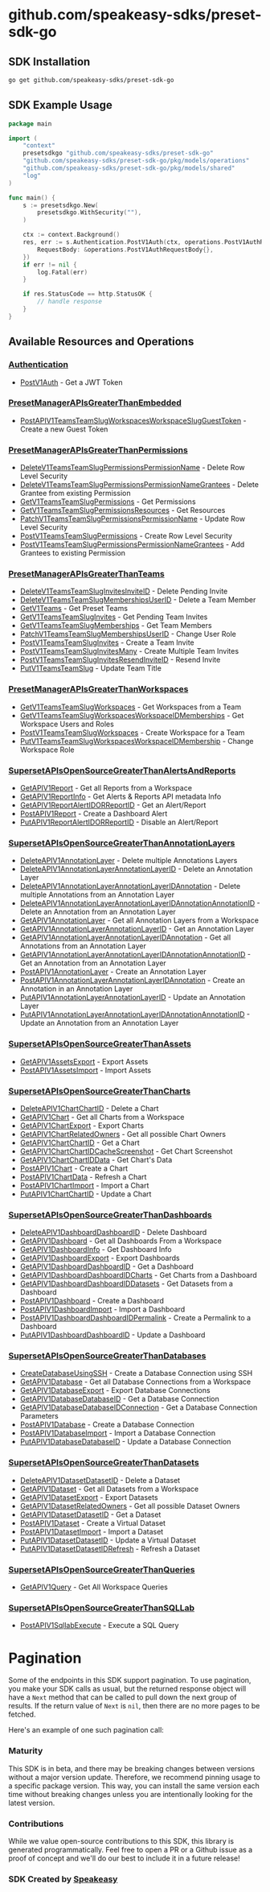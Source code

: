 # github.com/speakeasy-sdks/preset-sdk-go

<!-- Start SDK Installation -->
## SDK Installation

```bash
go get github.com/speakeasy-sdks/preset-sdk-go
```
<!-- End SDK Installation -->

## SDK Example Usage
<!-- Start SDK Example Usage -->
```go
package main

import (
	"context"
	presetsdkgo "github.com/speakeasy-sdks/preset-sdk-go"
	"github.com/speakeasy-sdks/preset-sdk-go/pkg/models/operations"
	"github.com/speakeasy-sdks/preset-sdk-go/pkg/models/shared"
	"log"
)

func main() {
	s := presetsdkgo.New(
		presetsdkgo.WithSecurity(""),
	)

	ctx := context.Background()
	res, err := s.Authentication.PostV1Auth(ctx, operations.PostV1AuthRequest{
		RequestBody: &operations.PostV1AuthRequestBody{},
	})
	if err != nil {
		log.Fatal(err)
	}

	if res.StatusCode == http.StatusOK {
		// handle response
	}
}

```
<!-- End SDK Example Usage -->

<!-- Start SDK Available Operations -->
## Available Resources and Operations


### [Authentication](docs/sdks/authentication/README.md)

* [PostV1Auth](docs/sdks/authentication/README.md#postv1auth) - Get a JWT Token

### [PresetManagerAPIsGreaterThanEmbedded](docs/sdks/presetmanagerapisgreaterthanembedded/README.md)

* [PostAPIV1TeamsTeamSlugWorkspacesWorkspaceSlugGuestToken](docs/sdks/presetmanagerapisgreaterthanembedded/README.md#postapiv1teamsteamslugworkspacesworkspaceslugguesttoken) - Create a new Guest Token

### [PresetManagerAPIsGreaterThanPermissions](docs/sdks/presetmanagerapisgreaterthanpermissions/README.md)

* [DeleteV1TeamsTeamSlugPermissionsPermissionName](docs/sdks/presetmanagerapisgreaterthanpermissions/README.md#deletev1teamsteamslugpermissionspermissionname) - Delete Row Level Security
* [DeleteV1TeamsTeamSlugPermissionsPermissionNameGrantees](docs/sdks/presetmanagerapisgreaterthanpermissions/README.md#deletev1teamsteamslugpermissionspermissionnamegrantees) - Delete Grantee from existing Permission
* [GetV1TeamsTeamSlugPermissions](docs/sdks/presetmanagerapisgreaterthanpermissions/README.md#getv1teamsteamslugpermissions) - Get Permissions
* [GetV1TeamsTeamSlugPermissionsResources](docs/sdks/presetmanagerapisgreaterthanpermissions/README.md#getv1teamsteamslugpermissionsresources) - Get Resources
* [PatchV1TeamsTeamSlugPermissionsPermissionName](docs/sdks/presetmanagerapisgreaterthanpermissions/README.md#patchv1teamsteamslugpermissionspermissionname) - Update Row Level Security
* [PostV1TeamsTeamSlugPermissions](docs/sdks/presetmanagerapisgreaterthanpermissions/README.md#postv1teamsteamslugpermissions) - Create Row Level Security
* [PostV1TeamsTeamSlugPermissionsPermissionNameGrantees](docs/sdks/presetmanagerapisgreaterthanpermissions/README.md#postv1teamsteamslugpermissionspermissionnamegrantees) - Add Grantees to existing Permission

### [PresetManagerAPIsGreaterThanTeams](docs/sdks/presetmanagerapisgreaterthanteams/README.md)

* [DeleteV1TeamsTeamSlugInvitesInviteID](docs/sdks/presetmanagerapisgreaterthanteams/README.md#deletev1teamsteamsluginvitesinviteid) - Delete Pending Invite
* [DeleteV1TeamsTeamSlugMembershipsUserID](docs/sdks/presetmanagerapisgreaterthanteams/README.md#deletev1teamsteamslugmembershipsuserid) - Delete a Team Member
* [GetV1Teams](docs/sdks/presetmanagerapisgreaterthanteams/README.md#getv1teams) - Get Preset Teams
* [GetV1TeamsTeamSlugInvites](docs/sdks/presetmanagerapisgreaterthanteams/README.md#getv1teamsteamsluginvites) - Get Pending Team Invites
* [GetV1TeamsTeamSlugMemberships](docs/sdks/presetmanagerapisgreaterthanteams/README.md#getv1teamsteamslugmemberships) - Get Team Members
* [PatchV1TeamsTeamSlugMembershipsUserID](docs/sdks/presetmanagerapisgreaterthanteams/README.md#patchv1teamsteamslugmembershipsuserid) - Change User Role
* [PostV1TeamsTeamSlugInvites](docs/sdks/presetmanagerapisgreaterthanteams/README.md#postv1teamsteamsluginvites) - Create a Team Invite
* [PostV1TeamsTeamSlugInvitesMany](docs/sdks/presetmanagerapisgreaterthanteams/README.md#postv1teamsteamsluginvitesmany) - Create Multiple Team Invites
* [PostV1TeamsTeamSlugInvitesResendInviteID](docs/sdks/presetmanagerapisgreaterthanteams/README.md#postv1teamsteamsluginvitesresendinviteid) - Resend Invite
* [PutV1TeamsTeamSlug](docs/sdks/presetmanagerapisgreaterthanteams/README.md#putv1teamsteamslug) - Update Team Title

### [PresetManagerAPIsGreaterThanWorkspaces](docs/sdks/presetmanagerapisgreaterthanworkspaces/README.md)

* [GetV1TeamsTeamSlugWorkspaces](docs/sdks/presetmanagerapisgreaterthanworkspaces/README.md#getv1teamsteamslugworkspaces) - Get Workspaces from a Team
* [GetV1TeamsTeamSlugWorkspacesWorkspaceIDMemberships](docs/sdks/presetmanagerapisgreaterthanworkspaces/README.md#getv1teamsteamslugworkspacesworkspaceidmemberships) - Get Workspace Users and Roles
* [PostV1TeamsTeamSlugWorkspaces](docs/sdks/presetmanagerapisgreaterthanworkspaces/README.md#postv1teamsteamslugworkspaces) - Create Workspace for a Team
* [PutV1TeamsTeamSlugWorkspacesWorkspaceIDMembership](docs/sdks/presetmanagerapisgreaterthanworkspaces/README.md#putv1teamsteamslugworkspacesworkspaceidmembership) - Change Workspace Role

### [SupersetAPIsOpenSourceGreaterThanAlertsAndReports](docs/sdks/supersetapisopensourcegreaterthanalertsandreports/README.md)

* [GetAPIV1Report](docs/sdks/supersetapisopensourcegreaterthanalertsandreports/README.md#getapiv1report) - Get all Reports from a Workspace
* [GetAPIV1ReportInfo](docs/sdks/supersetapisopensourcegreaterthanalertsandreports/README.md#getapiv1reportinfo) - Get Alerts & Reports API metadata Info
* [GetAPIV1ReportAlertIDORReportID](docs/sdks/supersetapisopensourcegreaterthanalertsandreports/README.md#getapiv1reportalertidorreportid) - Get an Alert/Report
* [PostAPIV1Report](docs/sdks/supersetapisopensourcegreaterthanalertsandreports/README.md#postapiv1report) - Create a Dashboard Alert
* [PutAPIV1ReportAlertIDORReportID](docs/sdks/supersetapisopensourcegreaterthanalertsandreports/README.md#putapiv1reportalertidorreportid) - Disable an Alert/Report

### [SupersetAPIsOpenSourceGreaterThanAnnotationLayers](docs/sdks/supersetapisopensourcegreaterthanannotationlayers/README.md)

* [DeleteAPIV1AnnotationLayer](docs/sdks/supersetapisopensourcegreaterthanannotationlayers/README.md#deleteapiv1annotationlayer) - Delete multiple Annotations Layers
* [DeleteAPIV1AnnotationLayerAnnotationLayerID](docs/sdks/supersetapisopensourcegreaterthanannotationlayers/README.md#deleteapiv1annotationlayerannotationlayerid) - Delete an Annotation Layer
* [DeleteAPIV1AnnotationLayerAnnotationLayerIDAnnotation](docs/sdks/supersetapisopensourcegreaterthanannotationlayers/README.md#deleteapiv1annotationlayerannotationlayeridannotation) - Delete multiple Annotations from an Annotation Layer
* [DeleteAPIV1AnnotationLayerAnnotationLayerIDAnnotationAnnotationID](docs/sdks/supersetapisopensourcegreaterthanannotationlayers/README.md#deleteapiv1annotationlayerannotationlayeridannotationannotationid) - Delete an Annotation from an Annotation Layer
* [GetAPIV1AnnotationLayer](docs/sdks/supersetapisopensourcegreaterthanannotationlayers/README.md#getapiv1annotationlayer) - Get all Annotation Layers from a Workspace
* [GetAPIV1AnnotationLayerAnnotationLayerID](docs/sdks/supersetapisopensourcegreaterthanannotationlayers/README.md#getapiv1annotationlayerannotationlayerid) - Get an Annotation Layer
* [GetAPIV1AnnotationLayerAnnotationLayerIDAnnotation](docs/sdks/supersetapisopensourcegreaterthanannotationlayers/README.md#getapiv1annotationlayerannotationlayeridannotation) - Get all Annotations from an Annotation Layer
* [GetAPIV1AnnotationLayerAnnotationLayerIDAnnotationAnnotationID](docs/sdks/supersetapisopensourcegreaterthanannotationlayers/README.md#getapiv1annotationlayerannotationlayeridannotationannotationid) - Get an Annotation from an Annotation Layer
* [PostAPIV1AnnotationLayer](docs/sdks/supersetapisopensourcegreaterthanannotationlayers/README.md#postapiv1annotationlayer) - Create an Annotation Layer
* [PostAPIV1AnnotationLayerAnnotationLayerIDAnnotation](docs/sdks/supersetapisopensourcegreaterthanannotationlayers/README.md#postapiv1annotationlayerannotationlayeridannotation) - Create an Annotation in an Annotation Layer
* [PutAPIV1AnnotationLayerAnnotationLayerID](docs/sdks/supersetapisopensourcegreaterthanannotationlayers/README.md#putapiv1annotationlayerannotationlayerid) - Update an Annotation Layer
* [PutAPIV1AnnotationLayerAnnotationLayerIDAnnotationAnnotationID](docs/sdks/supersetapisopensourcegreaterthanannotationlayers/README.md#putapiv1annotationlayerannotationlayeridannotationannotationid) - Update an Annotation from an Annotation Layer

### [SupersetAPIsOpenSourceGreaterThanAssets](docs/sdks/supersetapisopensourcegreaterthanassets/README.md)

* [GetAPIV1AssetsExport](docs/sdks/supersetapisopensourcegreaterthanassets/README.md#getapiv1assetsexport) - Export Assets
* [PostAPIV1AssetsImport](docs/sdks/supersetapisopensourcegreaterthanassets/README.md#postapiv1assetsimport) - Import Assets

### [SupersetAPIsOpenSourceGreaterThanCharts](docs/sdks/supersetapisopensourcegreaterthancharts/README.md)

* [DeleteAPIV1ChartChartID](docs/sdks/supersetapisopensourcegreaterthancharts/README.md#deleteapiv1chartchartid) - Delete a Chart
* [GetAPIV1Chart](docs/sdks/supersetapisopensourcegreaterthancharts/README.md#getapiv1chart) - Get all Charts from a Workspace
* [GetAPIV1ChartExport](docs/sdks/supersetapisopensourcegreaterthancharts/README.md#getapiv1chartexport) - Export Charts
* [GetAPIV1ChartRelatedOwners](docs/sdks/supersetapisopensourcegreaterthancharts/README.md#getapiv1chartrelatedowners) - Get all possible Chart Owners
* [GetAPIV1ChartChartID](docs/sdks/supersetapisopensourcegreaterthancharts/README.md#getapiv1chartchartid) - Get a Chart
* [GetAPIV1ChartChartIDCacheScreenshot](docs/sdks/supersetapisopensourcegreaterthancharts/README.md#getapiv1chartchartidcachescreenshot) - Get Chart Screenshot
* [GetAPIV1ChartChartIDData](docs/sdks/supersetapisopensourcegreaterthancharts/README.md#getapiv1chartchartiddata) - Get Chart's Data
* [PostAPIV1Chart](docs/sdks/supersetapisopensourcegreaterthancharts/README.md#postapiv1chart) - Create a Chart
* [PostAPIV1ChartData](docs/sdks/supersetapisopensourcegreaterthancharts/README.md#postapiv1chartdata) - Refresh a Chart
* [PostAPIV1ChartImport](docs/sdks/supersetapisopensourcegreaterthancharts/README.md#postapiv1chartimport) - Import a Chart
* [PutAPIV1ChartChartID](docs/sdks/supersetapisopensourcegreaterthancharts/README.md#putapiv1chartchartid) - Update a Chart

### [SupersetAPIsOpenSourceGreaterThanDashboards](docs/sdks/supersetapisopensourcegreaterthandashboards/README.md)

* [DeleteAPIV1DashboardDashboardID](docs/sdks/supersetapisopensourcegreaterthandashboards/README.md#deleteapiv1dashboarddashboardid) - Delete Dashboard
* [GetAPIV1Dashboard](docs/sdks/supersetapisopensourcegreaterthandashboards/README.md#getapiv1dashboard) - Get all Dashboards From a Workspace
* [GetAPIV1DashboardInfo](docs/sdks/supersetapisopensourcegreaterthandashboards/README.md#getapiv1dashboardinfo) - Get Dashboard Info
* [GetAPIV1DashboardExport](docs/sdks/supersetapisopensourcegreaterthandashboards/README.md#getapiv1dashboardexport) - Export Dashboards
* [GetAPIV1DashboardDashboardID](docs/sdks/supersetapisopensourcegreaterthandashboards/README.md#getapiv1dashboarddashboardid) - Get a Dashboard
* [GetAPIV1DashboardDashboardIDCharts](docs/sdks/supersetapisopensourcegreaterthandashboards/README.md#getapiv1dashboarddashboardidcharts) - Get Charts from a Dashboard
* [GetAPIV1DashboardDashboardIDDatasets](docs/sdks/supersetapisopensourcegreaterthandashboards/README.md#getapiv1dashboarddashboardiddatasets) - Get Datasets from a Dashboard
* [PostAPIV1Dashboard](docs/sdks/supersetapisopensourcegreaterthandashboards/README.md#postapiv1dashboard) - Create a Dashboard
* [PostAPIV1DashboardImport](docs/sdks/supersetapisopensourcegreaterthandashboards/README.md#postapiv1dashboardimport) - Import a Dashboard
* [PostAPIV1DashboardDashboardIDPermalink](docs/sdks/supersetapisopensourcegreaterthandashboards/README.md#postapiv1dashboarddashboardidpermalink) - Create a Permalink to a Dashboard
* [PutAPIV1DashboardDashboardID](docs/sdks/supersetapisopensourcegreaterthandashboards/README.md#putapiv1dashboarddashboardid) - Update a Dashboard

### [SupersetAPIsOpenSourceGreaterThanDatabases](docs/sdks/supersetapisopensourcegreaterthandatabases/README.md)

* [CreateDatabaseUsingSSH](docs/sdks/supersetapisopensourcegreaterthandatabases/README.md#createdatabaseusingssh) - Create a Database Connection using SSH
* [GetAPIV1Database](docs/sdks/supersetapisopensourcegreaterthandatabases/README.md#getapiv1database) - Get all Database Connections from a Workspace
* [GetAPIV1DatabaseExport](docs/sdks/supersetapisopensourcegreaterthandatabases/README.md#getapiv1databaseexport) - Export Database Connections
* [GetAPIV1DatabaseDatabaseID](docs/sdks/supersetapisopensourcegreaterthandatabases/README.md#getapiv1databasedatabaseid) - Get a Database Connection
* [GetAPIV1DatabaseDatabaseIDConnection](docs/sdks/supersetapisopensourcegreaterthandatabases/README.md#getapiv1databasedatabaseidconnection) - Get a Database Connection Parameters
* [PostAPIV1Database](docs/sdks/supersetapisopensourcegreaterthandatabases/README.md#postapiv1database) - Create a Database Connection
* [PostAPIV1DatabaseImport](docs/sdks/supersetapisopensourcegreaterthandatabases/README.md#postapiv1databaseimport) - Import a Database Connection
* [PutAPIV1DatabaseDatabaseID](docs/sdks/supersetapisopensourcegreaterthandatabases/README.md#putapiv1databasedatabaseid) - Update a Database Connection

### [SupersetAPIsOpenSourceGreaterThanDatasets](docs/sdks/supersetapisopensourcegreaterthandatasets/README.md)

* [DeleteAPIV1DatasetDatasetID](docs/sdks/supersetapisopensourcegreaterthandatasets/README.md#deleteapiv1datasetdatasetid) - Delete a Dataset
* [GetAPIV1Dataset](docs/sdks/supersetapisopensourcegreaterthandatasets/README.md#getapiv1dataset) - Get all Datasets from a Workspace
* [GetAPIV1DatasetExport](docs/sdks/supersetapisopensourcegreaterthandatasets/README.md#getapiv1datasetexport) - Export Datasets
* [GetAPIV1DatasetRelatedOwners](docs/sdks/supersetapisopensourcegreaterthandatasets/README.md#getapiv1datasetrelatedowners) - Get all possible Dataset Owners
* [GetAPIV1DatasetDatasetID](docs/sdks/supersetapisopensourcegreaterthandatasets/README.md#getapiv1datasetdatasetid) - Get a Dataset
* [PostAPIV1Dataset](docs/sdks/supersetapisopensourcegreaterthandatasets/README.md#postapiv1dataset) - Create a Virtual Dataset
* [PostAPIV1DatasetImport](docs/sdks/supersetapisopensourcegreaterthandatasets/README.md#postapiv1datasetimport) - Import a Dataset
* [PutAPIV1DatasetDatasetID](docs/sdks/supersetapisopensourcegreaterthandatasets/README.md#putapiv1datasetdatasetid) - Update a Virtual Dataset
* [PutAPIV1DatasetDatasetIDRefresh](docs/sdks/supersetapisopensourcegreaterthandatasets/README.md#putapiv1datasetdatasetidrefresh) - Refresh a Dataset

### [SupersetAPIsOpenSourceGreaterThanQueries](docs/sdks/supersetapisopensourcegreaterthanqueries/README.md)

* [GetAPIV1Query](docs/sdks/supersetapisopensourcegreaterthanqueries/README.md#getapiv1query) - Get All Workspace Queries

### [SupersetAPIsOpenSourceGreaterThanSQLLab](docs/sdks/supersetapisopensourcegreaterthansqllab/README.md)

* [PostAPIV1SqllabExecute](docs/sdks/supersetapisopensourcegreaterthansqllab/README.md#postapiv1sqllabexecute) - Execute a SQL Query
<!-- End SDK Available Operations -->



<!-- Start Dev Containers -->

<!-- End Dev Containers -->



<!-- Start Pagination -->
# Pagination

Some of the endpoints in this SDK support pagination. To use pagination, you make your SDK calls as usual, but the
returned response object will have a `Next` method that can be called to pull down the next group of results. If the
return value of `Next` is `nil`, then there are no more pages to be fetched.

Here's an example of one such pagination call:
<!-- End Pagination -->



<!-- Start Go Types -->

<!-- End Go Types -->

<!-- Placeholder for Future Speakeasy SDK Sections -->



### Maturity

This SDK is in beta, and there may be breaking changes between versions without a major version update. Therefore, we recommend pinning usage
to a specific package version. This way, you can install the same version each time without breaking changes unless you are intentionally
looking for the latest version.

### Contributions

While we value open-source contributions to this SDK, this library is generated programmatically.
Feel free to open a PR or a Github issue as a proof of concept and we'll do our best to include it in a future release!

### SDK Created by [Speakeasy](https://docs.speakeasyapi.dev/docs/using-speakeasy/client-sdks)
